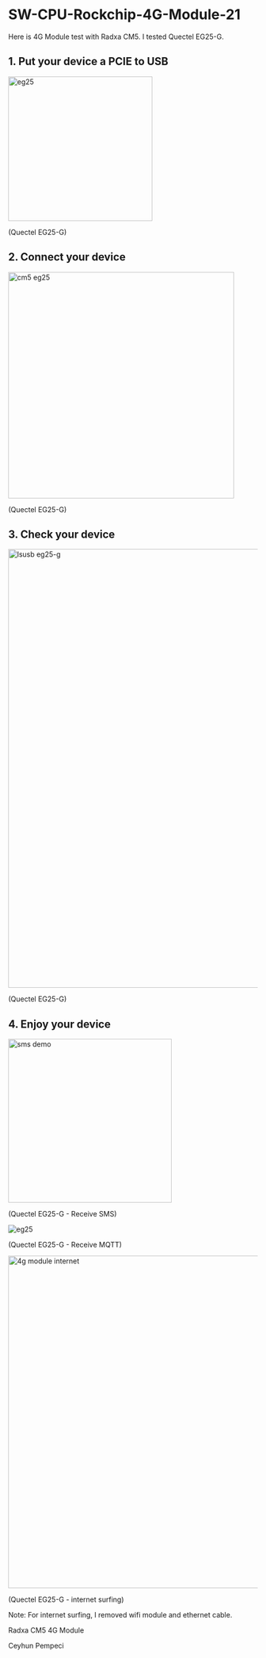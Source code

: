 # SW-CPU-Rockchip-4G-Module-21

Here is 4G Module test with Radxa CM5. I tested Quectel EG25-G.

## 1. Put your device a PCIE to USB

<img width="291" alt="eg25" src="https://github.com/user-attachments/assets/2dc13f47-2940-4fcc-8157-b7736bef7f88" />

(Quectel EG25-G)

## 2. Connect your device

<img width="456" alt="cm5 eg25" src="https://github.com/user-attachments/assets/0b47a806-a9f3-488e-993b-fa58e9cea046" />

(Quectel EG25-G)

## 3. Check your device


<img width="884" alt="lsusb eg25-g" src="https://github.com/user-attachments/assets/b0c872c6-03bb-4ce0-8e7f-d5db5319bd40" />

(Quectel EG25-G)

## 4. Enjoy your device

<img width="330" alt="sms demo" src="https://github.com/user-attachments/assets/5478bb25-3ad6-4bf5-af59-74e1001b96ed" />

(Quectel EG25-G - Receive SMS)

![eg25](https://github.com/user-attachments/assets/940a362f-fc70-436a-9999-2e909f84110d)

(Quectel EG25-G - Receive MQTT)

<img width="926" height="670" alt="4g module internet" src="https://github.com/user-attachments/assets/b963f74a-3a2c-42ac-ba40-9fd480c83cc7" />

(Quectel EG25-G - internet surfing)

Note: For internet surfing, I removed wifi module and ethernet cable.

Radxa CM5 4G Module

Ceyhun Pempeci
